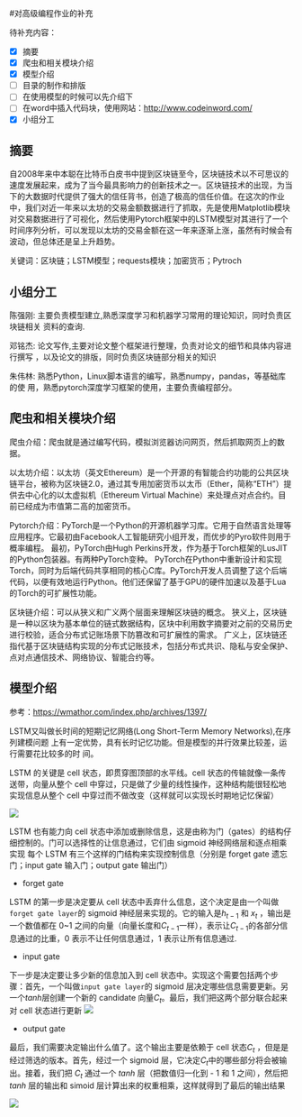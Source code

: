 #对高级编程作业的补充

待补充内容：

- [x] 摘要
- [x] 爬虫和相关模块介绍
- [x] 模型介绍
- [ ] 目录的制作和排版
- [ ] 在使用模型的时候可以先介绍下
- [ ] 在word中插入代码块，使用网站：http://www.codeinword.com/
- [x] 小组分工

## 摘要
自2008年来中本聪在比特币白皮书中提到区块链至今，区块链技术以不可思议的速度发展起来，成为了当今最具影响力的创新技术之一。区块链技术的出现，为当下的大数据时代提供了强大的信任背书，创造了极高的信任价值。在这次的作业中，我们对近一年来以太坊的交易金额数据进行了抓取，先是使用Matplotlib模块对交易数据进行了可视化，然后使用Pytorch框架中的LSTM模型对其进行了一个时间序列分析，可以发现以太坊的交易金额在这一年来逐渐上涨，虽然有时候会有波动，但总体还是呈上升趋势。

关键词：区块链；LSTM模型；requests模块；加密货币；Pytroch
## 小组分工

陈强刚: 主要负责模型建立,熟悉深度学习和机器学习常用的理论知识，同时负责区块链相关
资料的查询.

邓铭杰: 论文写作,主要对论文整个框架进行整理，负责对论文的细节和具体内容进行撰写
，以及论文的排版，同时负责区块链部分相关的知识

朱伟林: 熟悉Python，Linux脚本语言的编写，熟悉numpy，pandas，等基础库的使
用，熟悉pytorch深度学习框架的使用，主要负责编程部分。

## 爬虫和相关模块介绍

爬虫介绍：爬虫就是通过编写代码，模拟浏览器访问网页，然后抓取网页上的数据。

以太坊介绍：以太坊（英文Ethereum）是一个开源的有智能合约功能的公共区块链平台，被称为区块链2.0，通过其专用加密货币以太币（Ether，简称“ETH”）提供去中心化的以太虚拟机（Ethereum Virtual Machine）来处理点对点合约。目前已经成为市值第二高的加密货币。

Pytorch介绍：PyTorch是一个Python的开源机器学习库。它用于自然语言处理等应用程序。它最初由Facebook人工智能研究小组开发，而优步的Pyro软件则用于概率编程。
最初，PyTorch由Hugh Perkins开发，作为基于Torch框架的LusJIT的Python包装器。有两种PyTorch变种。
PyTorch在Python中重新设计和实现Torch，同时为后端代码共享相同的核心C库。PyTorch开发人员调整了这个后端代码，以便有效地运行Python。他们还保留了基于GPU的硬件加速以及基于Lua的Torch的可扩展性功能。

区块链介绍：可以从狭义和广义两个层面来理解区块链的概念。 狭义上，区块链是一种以区块为基本单位的链式数据结构，区块中利用数字摘要对之前的交易历史进行校验，适合分布式记账场景下防篡改和可扩展性的需求。 广义上，区块链还指代基于区块链结构实现的分布式记账技术，包括分布式共识、隐私与安全保护、点对点通信技术、网络协议、智能合约等。

## 模型介绍

参考：https://wmathor.com/index.php/archives/1397/

LSTM又叫做长时间的短期记忆网络(Long Short-Term Memory Networks),在序列建模问题
上有一定优势，具有长时记忆功能。但是模型的并行效果比较差，运行需要花比较多的时
间。

LSTM 的关键是 cell 状态，即贯穿图顶部的水平线。cell 状态的传输就像一条传送带，向量从整个 cell 中穿过，只是做了少量的线性操作，这种结构能很轻松地实现信息从整个 cell 中穿过而不做改变（这样就可以实现长时期地记忆保留）

![](https://s2.ax1x.com/2020/02/05/1sD7Mn.png#shadow) 

LSTM 也有能力向 cell 状态中添加或删除信息，这是由称为门（gates）的结构仔细控制的。门可以选择性的让信息通过，它们由 sigmoid 神经网络层和逐点相乘实现
每个 LSTM 有三个这样的门结构来实现控制信息（分别是 forget gate 遗忘门；input gate 输入门；output gate 输出门）

- forget gate

LSTM 的第一步是决定要从 cell 状态中丢弃什么信息，这个决定是由一个叫做`forget gate layer`的 sigmoid 神经层来实现的。它的输入是$h_{t-1}$ 和 $x_t$ ，输出是一个数值都在 0~1 之间的向量（向量长度和$C_{t-1}$一样），表示让$C_{t-1}$的各部分信息通过的比重，0 表示不让任何信息通过，1 表示让所有信息通过.

- input gate

下一步是决定要让多少新的信息加入到 cell 状态中。实现这个需要包括两个步骤：首先，一个叫做`input gate layer`的 sigmoid 层决定哪些信息需要更新。另一个$tanh$层创建一个新的 candidate 向量$C_t$。最后，我们把这两个部分联合起来对 cell 状态进行更新
![](https://s2.ax1x.com/2020/02/05/1sRbU1.png#shadow) 

- output gate

最后，我们需要决定输出什么值了。这个输出主要是依赖于 cell 状态$C_t$ ，但是是经过筛选的版本。首先，经过一个 sigmoid 层，它决定$C_t$中的哪些部分将会被输出。接着，我们把 $C_t$ 通过一个 $tanh$ 层（把数值归一化到 - 1 和 1 之间），然后把 $tanh$ 层的输出和 simoid 层计算出来的权重相乘，这样就得到了最后的输出结果

![](https://s2.ax1x.com/2020/02/05/1s5dOO.png#shadow) 

